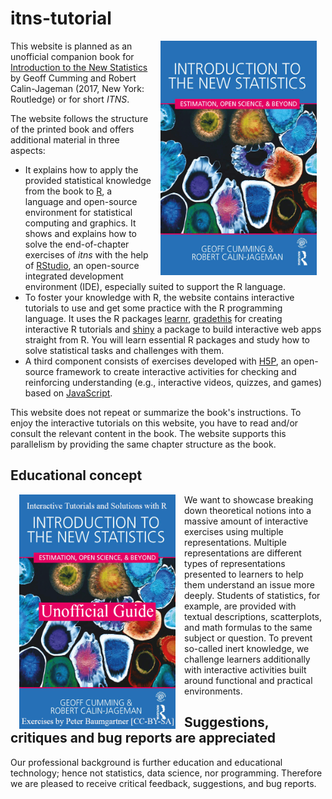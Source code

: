 # itns-tutorial

<img src="./img/cover-new-statistics-min.png" width="250" height="375" alt="Cover image" align="right" style="margin: 0 1em 0 1em"/>

This website is planned as an unofficial companion book for [Introduction to the New Statistics](https://www.routledgetextbooks.com/textbooks/9781138825529/) by Geoff Cumming and Robert Calin-Jageman (2017, New York: Routledge) or for short _ITNS_. 

The website follows the structure of the printed book and offers additional material in three aspects:

+ It explains how to apply the provided statistical knowledge from the book to [R](https://www.r-project.org/), a language and open-source environment for statistical computing and graphics. It shows and explains how to solve the end-of-chapter exercises of <i>itns</i> with the help of [RStudio](https://www.rstudio.com/products/rstudio/download/), an open-source integrated development environment (IDE), especially suited to support the R language.
+ To foster your knowledge with R, the website contains interactive tutorials to use and get some practice with the R programming language.  It uses the R packages [learnr](https://rstudio.github.io/learnr/), [gradethis](https://rstudio-education.github.io/gradethis/) for creating interactive R tutorials and [shiny](https://shiny.rstudio.com/) a package to build interactive web apps straight from R. You will learn essential R packages and study how to solve statistical tasks and challenges with them.
+ A third component consists of exercises developed with [H5P](https://h5p.org), an open-source framework to create interactive activities for checking and reinforcing understanding (e.g., interactive videos, quizzes, and games) based on [JavaScript](https://en.wikipedia.org/wiki/JavaScript). 

This website does not repeat or summarize the book's instructions. To enjoy the interactive tutorials on this website, you have to read and/or consult the relevant content in the book. The website supports this parallelism by providing the same chapter structure as the book.


## Educational concept

<img src="./img/cover-itns-unofficial-min.png" width="250" height="375" alt="Cover image" align="left" style="margin: 0 1em 0 1em"/>

We want to showcase breaking down theoretical notions into a massive amount of interactive exercises using multiple representations.  Multiple representations are different types of representations presented to learners to help them understand an issue more deeply. Students of statistics, for example, are provided with textual descriptions, scatterplots, and math formulas to the same subject or question. To prevent so-called inert knowledge, we challenge learners additionally with interactive activities built around functional and practical environments.  

## Suggestions, critiques and bug reports are appreciated

Our professional background is further education and educational technology; hence not statistics, data science, nor programming. Therefore we are pleased to receive critical feedback, suggestions, and bug reports. 
